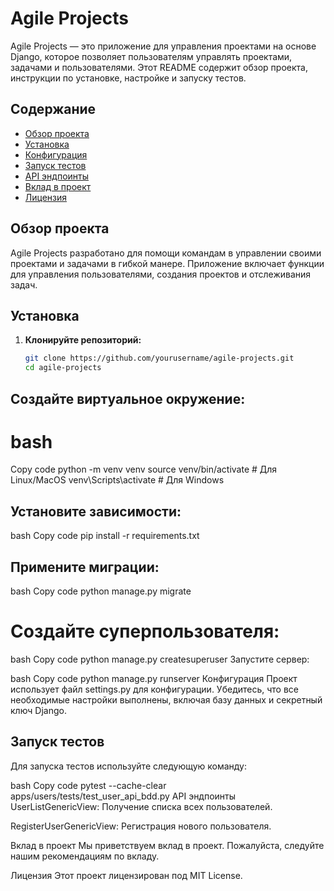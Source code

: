 # Agile Projects

Agile Projects — это приложение для управления проектами на основе Django, которое позволяет пользователям управлять проектами, задачами и пользователями. Этот README содержит обзор проекта, инструкции по установке, настройке и запуску тестов.

## Содержание

- [Обзор проекта](#обзор-проекта)
- [Установка](#установка)
- [Конфигурация](#конфигурация)
- [Запуск тестов](#запуск-тестов)
- [API эндпоинты](#api-эндпоинты)
- [Вклад в проект](#вклад-в-проект)
- [Лицензия](#лицензия)

## Обзор проекта

Agile Projects разработано для помощи командам в управлении своими проектами и задачами в гибкой манере. Приложение включает функции для управления пользователями, создания проектов и отслеживания задач.

## Установка

1. **Клонируйте репозиторий:**
   ```bash
   git clone https://github.com/yourusername/agile-projects.git
   cd agile-projects

## Создайте виртуальное окружение:

# bash
Copy code
python -m venv venv
source venv/bin/activate  # Для Linux/MacOS
venv\Scripts\activate  # Для Windows
## Установите зависимости:

bash
Copy code
pip install -r requirements.txt
## Примените миграции:

bash
Copy code
python manage.py migrate
# Создайте суперпользователя:

bash
Copy code
python manage.py createsuperuser
Запустите сервер:

bash
Copy code
python manage.py runserver
Конфигурация
Проект использует файл settings.py для конфигурации. Убедитесь, что все необходимые настройки выполнены, включая базу данных и секретный ключ Django.

## Запуск тестов
Для запуска тестов используйте следующую команду:

bash
Copy code
pytest --cache-clear apps/users/tests/test_user_api_bdd.py
API эндпоинты
UserListGenericView: Получение списка всех пользователей.

RegisterUserGenericView: Регистрация нового пользователя.

Вклад в проект
Мы приветствуем вклад в проект. Пожалуйста, следуйте нашим рекомендациям по вкладу.

Лицензия
Этот проект лицензирован под MIT License.